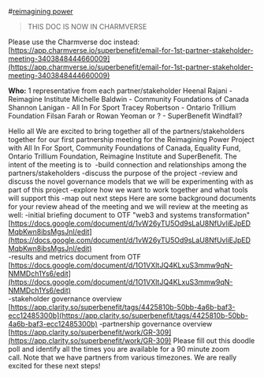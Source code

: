 #[reimagining power](notes/archive/clarity/Tags/reimagining%20power.md) 
>THIS DOC IS NOW IN CHARMVERSE

Please use the Charmverse doc instead:
[https://app.charmverse.io/superbenefit/email-for-1st-partner-stakeholder-meeting-3403848444660009](https://app.charmverse.io/superbenefit/email-for-1st-partner-stakeholder-meeting-3403848444660009) 


**Who:** 1 representative from each partner/stakeholder 
Heenal Rajani - Reimagine Institute
Michelle Baldwin - Community Foundations of Canada
Shannon Lanigan - All In For Sport
Tracey Robertson - Ontario Trillium Foundation
Filsan Farah or Rowan Yeoman or ? - SuperBenefit
Windfall?


Hello all
We are excited to bring together all of the partners/stakeholders together for our first partnership meeting for the Reimagining Power Project with All In For Sport, Community Foundations of Canada, Equality Fund, Ontario Trillium Foundation, Reimagine Institute and SuperBenefit.
The intent of the meeting is to 
-build connection and relationships among the partners/stakeholders
-discuss the purpose of the project
-review and discuss the novel governance models that we will be experimenting with as part of this project
-explore how we want to work together and what tools will support this
-map out next steps
Here are some background documents for your review ahead of the meeting and we will review at the meeting as well:
-initial briefing document to OTF "web3 and systems transformation" [https://docs.google.com/document/d/1vW26yTU5Od9sLaU8NfUvliEJpEDMqbKwn8ibsMgsJnI/edit](https://docs.google.com/document/d/1vW26yTU5Od9sLaU8NfUvliEJpEDMqbKwn8ibsMgsJnI/edit)  
-results and metrics document from OTF [https://docs.google.com/document/d/1O1VXltJQ4KLxuS3mmw9qN-NMMDch1Ys6/edit](https://docs.google.com/document/d/1O1VXltJQ4KLxuS3mmw9qN-NMMDch1Ys6/edit)  
-stakeholder governance overview [https://app.clarity.so/superbenefit/tags/4425810b-50bb-4a6b-baf3-ecc12485300b](https://app.clarity.so/superbenefit/tags/4425810b-50bb-4a6b-baf3-ecc12485300b) 
-partnership governance overview [https://app.clarity.so/superbenefit/work/GR-309](https://app.clarity.so/superbenefit/work/GR-309) 
Please fill out this doodle poll and identify all the times you are available for a 90 minute zoom call. Note that we have partners from various timezones. 
We are really excited for these next steps!